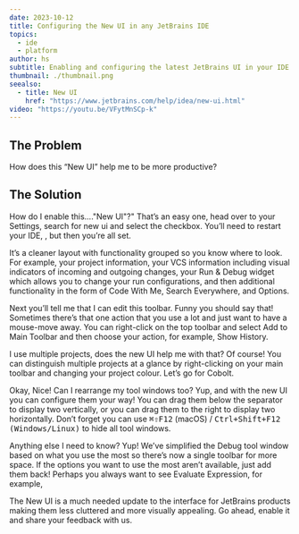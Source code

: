 ```yaml
---
date: 2023-10-12
title: Configuring the New UI in any JetBrains IDE
topics:
  - ide
  - platform
author: hs
subtitle: Enabling and configuring the latest JetBrains UI in your IDE.
thumbnail: ./thumbnail.png
seealso:
  - title: New UI
    href: "https://www.jetbrains.com/help/idea/new-ui.html"
video: "https://youtu.be/VFytMnSCp-k"
---
```


## The Problem

How does this “New UI” help me to be more productive?

## The Solution

How do I enable this...."New UI"?" That’s an easy one, head over to your Settings, search for new ui and select the checkbox. You’ll need to restart your IDE, <production filler content>, but then you’re all set.

It’s a cleaner layout with functionality grouped so you know where to look. For example, your project information, your VCS information including visual indicators of incoming and outgoing changes, your Run & Debug widget which allows you to change your run configurations, and then additional functionality in the form of Code With Me, Search Everywhere, and Options.

Next you’ll tell me that I can edit this toolbar. Funny you should say that! Sometimes there’s that one action that you use a lot and just want to have a mouse-move away. You can right-click on the top toolbar and select Add to Main Toolbar and then choose your action, for example, Show History.

I use multiple projects, does the new UI help me with that? Of course! You can distinguish multiple projects at a glance by right-clicking on your main toolbar and changing your project colour. Let’s go for Cobolt.

Okay, Nice! Can I rearrange my tool windows too? Yup, and with the new UI you can configure them your way! You can drag them below the separator to display two vertically, or you can drag them to the right to display two horizontally. Don’t forget you can use <kbd>⌘⇧F12</kbd> (macOS) / <kbd>Ctrl+Shift+F12 (Windows/Linux)</kbd> to hide all tool windows.

Anything else I need to know? Yup! We’ve simplified the Debug tool window based on what you use the most so there’s now a single toolbar for more space. If the options you want to use the most aren’t available, just add them back! Perhaps you always want to see Evaluate Expression, for example,

The New UI is a much needed update to the interface for JetBrains products making them less cluttered and more visually appealing. Go ahead, enable it and share your feedback with us.
